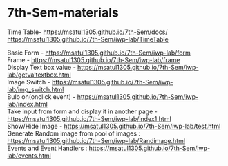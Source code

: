 # 7th-Sem-materials
Time Table-  https://msatul1305.github.io/7th-Sem/docs/ <br>
              https://msatul1305.github.io/7th-Sem/iwp-lab/TimeTable <br>
     
Basic Form - https://msatul1305.github.io/7th-Sem/iwp-lab/form <br>
Frame - https://msatul1305.github.io/7th-Sem/iwp-lab/frame <br>
Display Text box value - https://msatul1305.github.io/7th-Sem/iwp-lab/getvaltextbox.html <br>
Image Switch - https://msatul1305.github.io/7th-Sem/iwp-lab/img_switch.html <br>
Bulb on(onclick event) - https://msatul1305.github.io/7th-Sem/iwp-lab/index.html <br>
Take input from form and display it in another page - https://msatul1305.github.io/7th-Sem/iwp-lab/index1.html <br>
Show/Hide Image - https://msatul1305.github.io/7th-Sem/iwp-lab/test.html  <br>
Generate Random image from pool of images : https://msatul1305.github.io/7th-Sem/iwp-lab/Randimage.html <br>
Events and Event Handlers : https://msatul1305.github.io/7th-Sem/iwp-lab/events.html <br>


